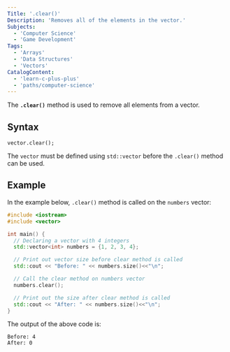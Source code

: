 ```yaml
---
Title: '.clear()'
Description: 'Removes all of the elements in the vector.'
Subjects:
  - 'Computer Science'
  - 'Game Development'
Tags:
  - 'Arrays'
  - 'Data Structures'
  - 'Vectors'
CatalogContent:
  - 'learn-c-plus-plus'
  - 'paths/computer-science'
---
```


The **`.clear()`** method is used to remove all elements from a vector.

## Syntax

```pseudo
vector.clear();
```

The `vector` must be defined using `std::vector` before the `.clear()` method can be used.

## Example

In the example below, `.clear()` method is called on the `numbers` vector:

```cpp
#include <iostream>
#include <vector>

int main() {
  // Declaring a vector with 4 integers
  std::vector<int> numbers = {1, 2, 3, 4};

  // Print out vector size before clear method is called
  std::cout << "Before: " << numbers.size()<<"\n";

  // Call the clear method on numbers vector
  numbers.clear();

  // Print out the size after clear method is called
  std::cout << "After: " << numbers.size()<<"\n";
}
```

The output of the above code is:

```shell
Before: 4
After: 0
```
